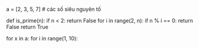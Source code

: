 
a = [2, 3, 5, 7] # các số siêu nguyên tố

def is_prime(n):
    if n < 2:
        return False
    for i in range(2, n):
        if n % i == 0:
            return False
    return True

for x in a:
    for i in range(1, 10):
        